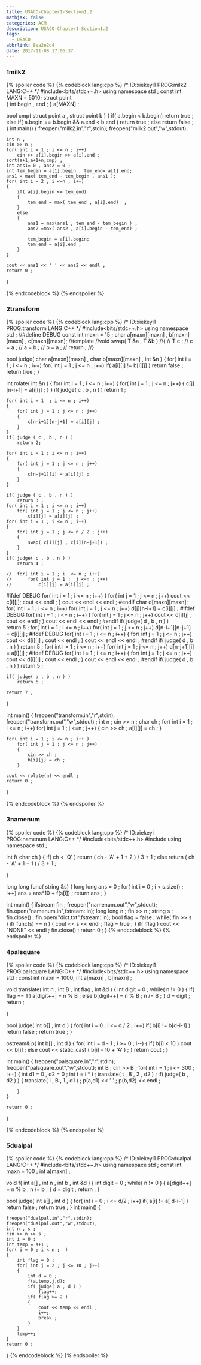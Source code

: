 ```yaml
---
title: USACO-Chapter1-Section1.2
mathjax: false
categories: ACM
description: USACO-Chapter1-Section1.2
tags:
  - USACO
abbrlink: 8ea2e2d4
date: 2017-11-08 17:06:37
---
```



### 1milk2

{% spoiler code %}
{% codeblock lang:cpp %} 
/*
ID:xiekeyi1
PROG:milk2
LANG:C++
 */
#include<bits/stdc++.h>
using namespace std ; 
const int MAXN = 5010;
struct point  
{
	int begin , end ;
} a[MAXN] ;


bool cmp( struct point a , struct point b )
{
	if( a.begin < b.begin)
		return true ;
	else if( a.begin == b.begin && a.end < b.end )
		return true ;
	else
		return false ; 
}
int main()
{
	freopen("milk2.in","r",stdin);
	freopen("milk2.out","w",stdout);

	int n ;
	cin >> n ;
	for( int i = 1 ; i <= n ; i++)
		cin >> a[i].begin >> a[i].end ;
	sort(a+1,a+1+n,cmp) ; 
	int ans1= 0 , ans2 = 0 ;
	int tem_begin = a[1].begin , tem_end= a[1].end;
	ans1 = max( tem_end - tem_begin , ans1 );  
	for( int i = 2 ; i <=n ; i++)
	{
		if( a[i].begin <= tem_end)
		{
			tem_end = max( tem_end , a[i].end)  ;
		}
		else 
		{
			ans1 = max(ans1 , tem_end - tem_begin ) ;
			ans2 =max( ans2 , a[i].begin - tem_end) ;

			tem_begin = a[i].begin;
			tem_end = a[i].end ;
		}
	}

	cout << ans1 << ' ' << ans2 << endl ;
	return 0 ; 
}

{% endcodeblock %} 
{% endspoiler %}

### 2transform

{% spoiler code %}
{% codeblock lang:cpp %} 
/*
ID:xiekeyi1
PROG:transform
LANG:C++
*/
#include<bits/stdc++.h>
using namespace std ;
//#define DEBUG 
const int maxn = 15 ;
char a[maxn][maxn] , b[maxn][maxn] ,  c[maxn][maxn];
//template<typename T>
//void swap( T &a , T &b )
//{
//	T c ;
//	c = a ;
//	a = b ;
//	b = a  ; 
//	return ; 
//}

bool judge( char a[maxn][maxn] , char b[maxn][maxn] , int &n )
{
	for( int i = 1 ; i <= n ; i++)
		for( int j = 1 ; j <= n ; j++)
			if( a[i][j] != b[i][j] )
				return false ;
	return true ;
}


int rolate( int &n )
{
	for( int i = 1 ; i <= n ; i++)
	{
		for( int j = 1 ; j <= n ; j++)
		{
			c[j][n-i+1] = a[i][j] ;
		}
	}
	if( judge( c , b , n ) ) 
		return 1 ;

	for( int i = 1  ; i <= n ; i++)
	{
		for( int j = 1 ; j <= n ; j++)
		{
			c[n-i+1][n-j+1] = a[i][j] ;
		}
	}
	if( judge ( c , b , n ) ) 
		return 2; 

	for( int i = 1 ; i <= n ; i++)
	{
		for( int j = 1 ; j <= n ; j++)
		{
			c[n-j+1][i] = a[i][j] ;
		}
	}

	if( judge ( c , b , n ) )
		return 3 ; 
	for( int i = 1 ; i <= n ; i++)
		for( int j = 1 ; j <= n ; j++)
			c[i][j] = a[i][j] ;
	for( int i = 1 ; i <= n ; i++)
	{
		for( int j = 1 ; j <= n / 2 ; j++)
		{
			swap( c[i][j] , c[i][n-j+1]) ;
		}
	}
	if( judge( c , b , n ) ) 
		return 4 ;

	//	for( int i = 1 ; i  <= n ; i++)
	//		for( int j = 1 ;  j <=n ; j++)
	//			c[i][j] = a[i][j] ;
#ifdef DEBUG
	for( int i = 1 ; i <= n ; i++)
	{
		for( int j = 1 ; j <= n ; j++)
			cout << c[i][j];
		cout << endl ;
	}
	cout << endl << endl ; 
#endif 
	char d[maxn][maxn];
	for( int i = 1 ; i <= n ; i++)
		for( int j = 1 ; j <= n ; j++)
			d[j][n-i+1] = c[i][j] ;
#ifdef DEBUG
	for( int i = 1 ; i <= n ; i++)
	{
		for( int j = 1 ; j <= n ; j++)
			cout << d[i][j] ;
		cout << endl ;
	}
	cout << endl << endl ;
#endif 
	if( judge( d , b , n ) )  
		return 5 ;
	for( int i = 1 ; i <= n ; i++)
		for( int j = 1 ; j <= n ; j++)
			d[n-i+1][n-j+1] = c[i][j] ;
#ifdef DEBUG
	for( int i = 1 ; i <= n ; i++)
	{
		for( int j = 1 ; j <= n ; j++)
			cout << d[i][j] ;
		cout << endl ;
	}
	cout << endl << endl ;
#endif
	if( judge( d , b , n ) ) 
		return 5 ;
	for( int i = 1 ; i <= n ; i++)
		for( int j = 1 ; j <= n ; j++)
			d[n-j+1][i] = a[i][j] ;
#ifdef DEBUG
	for( int i = 1 ; i <= n ; i++)
	{
		for( int j = 1 ; j <= n ; j++)
			cout << d[i][j] ;
		cout << endl ;
	}
	cout << endl << endl ;
#endif
	if( judge( d , b , n ) ) 
		return 5 ; 

	if( judge( a , b , n ) ) 
		return 6 ;

	return 7 ; 

}



int main()
{
	freopen("transform.in","r",stdin);
	freopen("transform.out","w",stdout) ; 
	int n ;
	cin >> n ;
	char ch ;
	for( int i = 1 ; i <= n ; i++)
		for( int j = 1 ; j <=n ; j++)
		{
			cin >> ch ;
			a[i][j] = ch ;
		}

	for( int i = 1 ; i <= n ; i++ )
		for( int j = 1 ; j <= n ; j++)
		{
			cin >> ch ;
			b[i][j] = ch ; 
		}

	cout << rolate(n) << endl ;
	return 0 ; 
}

{% endcodeblock %} 
{% endspoiler %}
### 3namenum

{% spoiler code %}
{% codeblock lang:cpp %} 
/*
ID:xiekeyi
PROG:namenum
LANG:C++
 */
#include<bits/stdc++.h>
#include<iostream>
using namespace std ;

int f( char ch )
{
	if( ch < 'Q' ) 
		return ( ch - 'A'  + 1 + 2 ) / 3 + 1 ;
	else
		return ( ch - 'A' + 1 + 1 ) / 3 + 1 ;

}

long long func( string &s) 
{
	long long ans = 0 ;
	for( int i = 0 ; i < s.size() ; i++)
		ans = ans*10 + f(s[i]) ;
	return ans ;
}

int main()
{
	ifstream fin ; 
	freopen("namenum.out","w",stdout); 
	fin.open("namenum.in",fstream::in);
	long long n ;
	fin >> n ;
	string s ;
	fin.close() ; 
	fin.open("dict.txt",fstream::in);
	bool flag = false ; 
	while( fin >> s )
		if( func(s) == n )
		{
			cout << s << endl ;
			flag = true ; 
		}
	if( !flag )
		cout << "NONE" << endl ; 
	fin.close() ; 
	return 0 ; 
}
{% endcodeblock %} 
{% endspoiler %}

### 4palsquare


{% spoiler code %}
{% codeblock lang:cpp %} 
/*
ID:xiekeyi1
PROG:palsquare
LANG:C++
 */
#include<bits/stdc++.h>
using namespace std ;
const int maxn = 1000;
int a[maxn] , b[maxn] ;



void translate( int n ,  int B , int flag , int &d )
{
	int digit = 0 ;
	while( n != 0 )
	{
		if( flag == 1 )
			a[digit++] = n % B ;
		else 
			b[digit++] = n % B ; 
		n /= B ;
	}
	d = digit ; 
	return ; 

}

bool judge( int b[] , int d )
{
	for( int i = 0 ; i <= d / 2 ; i++)
		if( b[i] != b[d-i-1] )
			return false ;
	return true ;
}


ostream& p( int b[] ,  int d ) 
{
	for( int i = d - 1 ; i >= 0 ; i--)
	{
		if( b[i] < 10 )
			cout << b[i] ;
		else 
			cout << static_cast<char> (  b[i] - 10 + 'A' ) ;
	}
	return cout ; 
}

int main()
{
	freopen("palsquare.in","r",stdin);
	freopen("palsquare.out","w",stdout);
	int B ;
	cin >> B ;
	for( int i = 1 ; i <= 300 ; i++)
	{
		int d1 = 0 , d2 = 0 ;
		int t = i * i ; 
		translate( t , B , 2 , d2 ) ;
		if( judge( b , d2 ) )
		{
			translate( i , B , 1 , d1 ) ; 
			p(a,d1) << ' ' ; 
			p(b,d2) << endl ; 

		}
	}

	return 0 ; 
}

{% endcodeblock %} 
{% endspoiler %}

### 5dualpal

{% spoiler code %}
{% codeblock lang:cpp %} 
/*
ID:xiekeyi1
PROG:dualpal
LANG:C++
 */
#include<bits/stdc++.h>
using namespace std ;
const int maxn = 100 ;
int a[maxn] ;


void f( int a[] , int n ,  int b , int &d )
{
	int digit = 0 ;
	while( n != 0 )
	{
		a[digit++] = n % b ;
		n /= b ;
	}
	d = digit ;
	return ; 
}

bool  judge( int a[] , int d )
{
	for( int i = 0 ; i <= d/2 ; i++)
		if( a[i] != a[ d-i-1] )
			return false ;
	return true ;
}
int main()
{

	freopen("dualpal.in","r",stdin);
	freopen("dualpal.out","w",stdout);
	int n , s ;
	cin >> n >> s ;
	int i = 0 ;
	int temp = s+1 ;
	for( i = 0 ; i < n ;  ) 
	{
		int flag = 0 ; 
		for( int j = 2 ; j <= 10 ; j++)
		{
			int d = 0 ;
			f(a,temp,j,d);
			if( judge( a , d ) ) 
				flag++;
			if( flag >= 2 )
			{
				cout << temp << endl ;
				i++;
				break ; 
			}
		}
		temp++;
	}
	return 0 ; 
}
{% endcodeblock %} 
{% endspoiler %}

